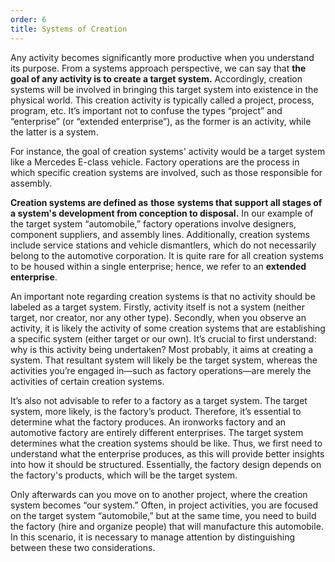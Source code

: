 ```yaml
---
order: 6
title: Systems of Creation
---
```


Any activity becomes significantly more productive when you understand its purpose. From a systems approach perspective, we can say that **the goal of any activity is to create a target system.** Accordingly, creation systems will be involved in bringing this target system into existence in the physical world. This creation activity is typically called a project, process, program, etc. It’s important not to confuse the types “project” and “enterprise” (or “extended enterprise”), as the former is an activity, while the latter is a system.

For instance, the goal of creation systems' activity would be a target system like a Mercedes E-class vehicle. Factory operations are the process in which specific creation systems are involved, such as those responsible for assembly.

**Creation systems are defined as** **those** **systems that support all stages of a system's development from conception to disposal.** In our example of the target system “automobile,” factory operations involve designers, component suppliers, and assembly lines. Additionally, creation systems include service stations and vehicle dismantlers, which do not necessarily belong to the automotive corporation. It is quite rare for all creation systems to be housed within a single enterprise; hence, we refer to an **extended enterprise**.

An important note regarding creation systems is that no activity should be labeled as a target system. Firstly, activity itself is not a system (neither target, nor creator, nor any other type). Secondly, when you observe an activity, it is likely the activity of some creation systems that are establishing a specific system (either target or our own). It’s crucial to first understand: why is this activity being undertaken? Most probably, it aims at creating a system. That resultant system will likely be the target system, whereas the activities you’re engaged in—such as factory operations—are merely the activities of certain creation systems.

It’s also not advisable to refer to a factory as a target system. The target system, more likely, is the factory’s product. Therefore, it’s essential to determine what the factory produces. An ironworks factory and an automotive factory are entirely different enterprises. The target system determines what the creation systems should be like. Thus, we first need to understand what the enterprise produces, as this will provide better insights into how it should be structured. Essentially, the factory design depends on the factory's products, which will be the target system.

Only afterwards can you move on to another project, where the creation system becomes “our system.” Often, in project activities, you are focused on the target system “automobile,” but at the same time, you need to build the factory (hire and organize people) that will manufacture this automobile. In this scenario, it is necessary to manage attention by distinguishing between these two considerations.